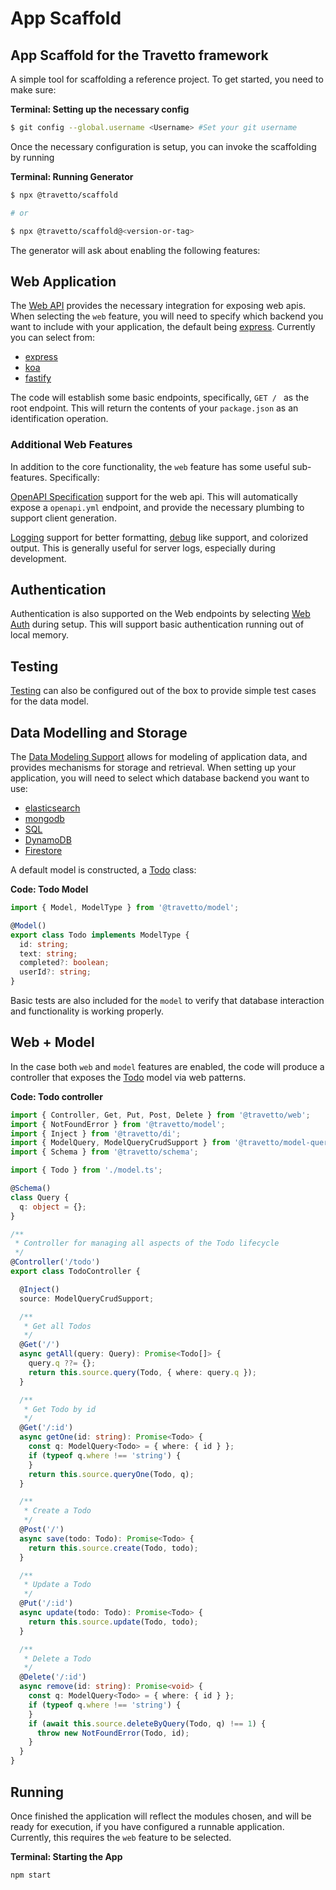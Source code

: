 <!-- This file was generated by @travetto/doc and should not be modified directly -->
<!-- Please modify https://github.com/travetto/travetto/tree/main/module/scaffold/DOC.tsx and execute "npx trv doc" to rebuild -->
# App Scaffold

## App Scaffold for the Travetto framework

A simple tool for scaffolding a reference project.  To get started, you need to make sure:

**Terminal: Setting up the necessary config**
```bash
$ git config --global.username <Username> #Set your git username
```

Once the necessary configuration is setup, you can invoke the scaffolding by running

**Terminal: Running Generator**
```bash
$ npx @travetto/scaffold

# or

$ npx @travetto/scaffold@<version-or-tag>
```

The generator will ask about enabling the following features:

## Web Application
The [Web API](https://github.com/travetto/travetto/tree/main/module/web#readme "Declarative api for Web Applications with support for the dependency injection.") provides the necessary integration for exposing web apis.  When selecting the `web` feature, you will need to specify which backend you want to include with your application, the default being [express](https://expressjs.com).  Currently you can select from:
   *  [express](https://expressjs.com)
   *  [koa](https://koajs.com/)
   *  [fastify](https://www.fastify.io/)

The code will establish some basic endpoints, specifically, `GET / ` as the root endpoint.  This will return the contents of your `package.json` as an identification operation.

### Additional Web Features
In addition to the core functionality, the `web` feature has some useful sub-features.  Specifically:

[OpenAPI Specification](https://github.com/travetto/travetto/tree/main/module/openapi#readme "OpenAPI integration support for the Travetto framework") support for the web api.  This will automatically expose a `openapi.yml` endpoint, and provide the necessary plumbing to support client generation. 

[Logging](https://github.com/travetto/travetto/tree/main/module/log#readme "Logging framework that integrates at the console.log level.") support for better formatting, [debug](https://www.npmjs.com/package/debug) like support, and colorized output.  This is generally useful for server logs, especially during development.

## Authentication
Authentication is also supported on the Web endpoints by selecting [Web Auth](https://github.com/travetto/travetto/tree/main/module/auth-web#readme "Web authentication integration support for the Travetto framework") during setup.  This will support basic authentication running out of local memory.

## Testing
[Testing](https://github.com/travetto/travetto/tree/main/module/test#readme "Declarative test framework") can also be configured out of the box to provide simple test cases for the data model.

## Data Modelling and Storage
The [Data Modeling Support](https://github.com/travetto/travetto/tree/main/module/model#readme "Datastore abstraction for core operations.") allows for modeling of application data, and provides mechanisms for storage and retrieval.  When setting up your application, you will need to select which database backend you want to use:
   *  [elasticsearch](https://elastic.co)
   *  [mongodb](https://mongodb.com)
   *  [SQL](https://en.wikipedia.org/wiki/SQL)
   *  [DynamoDB](https://aws.amazon.com/dynamodb/)
   *  [Firestore](https://firebase.google.com/docs/firestore)

A default model is constructed, a [Todo](https://github.com/travetto/travetto/tree/main/module/scaffold/doc/model.ts#L4) class:

**Code: Todo Model**
```typescript
import { Model, ModelType } from '@travetto/model';

@Model()
export class Todo implements ModelType {
  id: string;
  text: string;
  completed?: boolean;
  userId?: string;
}
```

Basic tests are also included for the `model` to verify that database interaction and functionality is working properly.

## Web + Model
In the case both `web` and `model` features are enabled, the code will produce a controller that exposes the [Todo](https://github.com/travetto/travetto/tree/main/module/scaffold/doc/model.ts#L4) model via web patterns.

**Code: Todo controller**
```typescript
import { Controller, Get, Put, Post, Delete } from '@travetto/web';
import { NotFoundError } from '@travetto/model';
import { Inject } from '@travetto/di';
import { ModelQuery, ModelQueryCrudSupport } from '@travetto/model-query';
import { Schema } from '@travetto/schema';

import { Todo } from './model.ts';

@Schema()
class Query {
  q: object = {};
}

/**
 * Controller for managing all aspects of the Todo lifecycle
 */
@Controller('/todo')
export class TodoController {

  @Inject()
  source: ModelQueryCrudSupport;

  /**
   * Get all Todos
   */
  @Get('/')
  async getAll(query: Query): Promise<Todo[]> {
    query.q ??= {};
    return this.source.query(Todo, { where: query.q });
  }

  /**
   * Get Todo by id
   */
  @Get('/:id')
  async getOne(id: string): Promise<Todo> {
    const q: ModelQuery<Todo> = { where: { id } };
    if (typeof q.where !== 'string') {
    }
    return this.source.queryOne(Todo, q);
  }

  /**
   * Create a Todo
   */
  @Post('/')
  async save(todo: Todo): Promise<Todo> {
    return this.source.create(Todo, todo);
  }

  /**
   * Update a Todo
   */
  @Put('/:id')
  async update(todo: Todo): Promise<Todo> {
    return this.source.update(Todo, todo);
  }

  /**
   * Delete a Todo
   */
  @Delete('/:id')
  async remove(id: string): Promise<void> {
    const q: ModelQuery<Todo> = { where: { id } };
    if (typeof q.where !== 'string') {
    }
    if (await this.source.deleteByQuery(Todo, q) !== 1) {
      throw new NotFoundError(Todo, id);
    }
  }
}
```

## Running
Once finished the application will reflect the modules chosen, and will be ready for execution, if you have configured a runnable application.  Currently, this requires the `web` feature to be selected.

**Terminal: Starting the App**
```bash
npm start
```
